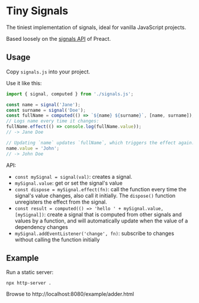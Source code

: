 # Tiny Signals

The tiniest implementation of signals, ideal for vanilla JavaScript projects.

Based loosely on the [signals API](https://preactjs.com/guide/v10/signals/) of Preact.

## Usage

Copy `signals.js` into your project.

Use it like this:

```js
import { signal, computed } from './signals.js';

const name = signal('Jane');
const surname = signal('Doe');
const fullName = computed(() => `${name} ${surname}`, [name, surname]);
// Logs name every time it changes:
fullName.effect(() => console.log(fullName.value));
// -> Jane Doe

// Updating `name` updates `fullName`, which triggers the effect again:
name.value = 'John';
// -> John Doe
```

API:

- `const mySignal = signal(val)`: creates a signal.
- `mySignal.value`: get or set the signal's value
- `const dispose = mySignal.effect(fn)`: call the function every time the signal's value changes, also call it initially. The `dispose()` function unregisters the effect from the signal.
- `const result = computed(() => 'hello ' + mySignal.value, [mySignal])`: create a signal that is computed from other signals and values by a function,
and will automatically update when the value of a dependency changes
- `mySignal.addEventListener('change', fn)`: subscribe to changes without calling the function initially

## Example

Run a static server:

`npx http-server .`

Browse to http://localhost:8080/example/adder.html
